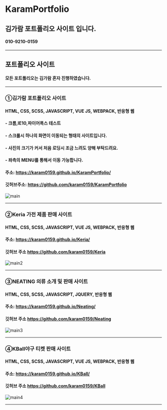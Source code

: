# KaramPortfolio

## 김가람 포트폴리오 사이트 입니다.
#### 010-9210-0159

<hr/>

## 포트폴리오 사이트
#### 모든 포트폴리오는 김가람 혼자 진행하였습니다.
__________________________________________________________________________________________________

### ①김가람 포트폴리오 사이트
#### HTML, CSS, SCSS, JAVASCRIPT, VUE JS, WEBPACK, 반응형 웹
#### - 크롬,IE10,파이어폭스 테스트
#### - 스크롤시 하나의 화면이 이동되는 형태의 사이트입니다. 
#### - 사진의 크기가 커서 처음 로딩시 조금 느려도 양해 부탁드려요.
#### - 좌측의 MENU를 통해서 이동 가능합니다.
#### 주소: https://karam0159.github.io/KaramPortfolio/
#### 깃허브주소: https://github.com/karam0159/KaramPortfolio

![main](https://user-images.githubusercontent.com/57895491/71556116-7c1d6f00-2a77-11ea-857c-2d23f99d0020.PNG)

__________________________________________________________________________________________________

### ②Keria 가전 제품 판매 사이트 
#### HTML, CSS, SCSS, JAVASCRIPT, VUE JS, WEBPACK, 반응형 웹
#### 주소: https://karam0159.github.io/Keria/   
#### 깃허브 주소 https://github.com/karam0159/Keria

![main2](https://user-images.githubusercontent.com/57895491/71556332-ab81ab00-2a7a-11ea-90dc-210112db3af6.PNG)

__________________________________________________________________________________________________

### ③NEATING 의류 소개 및 판매 사이트 
#### HTML, CSS, SCSS, JAVASCRIPT, JQUERY, 반응형 웹
#### 주소: https://karam0159.github.io/Neating/
#### 깃허브 주소 https://github.com/karam0159/Neating

![main3](https://user-images.githubusercontent.com/57895491/71556334-b76d6d00-2a7a-11ea-953a-7cbaf4b7730d.PNG)

__________________________________________________________________________________________________

### ④KBall야구 티켓 판매 사이트
#### HTML, CSS, SCSS, JAVASCRIPT, VUE JS, WEBPACK, 반응형 웹
#### 주소: https://karam0159.github.io/KBall/
#### 깃허브 주소 https://github.com/karam0159/KBall

![main4](https://user-images.githubusercontent.com/57895491/71556336-c2280200-2a7a-11ea-9c4a-06d5dab246ba.PNG)

__________________________________________________________________________________________________
